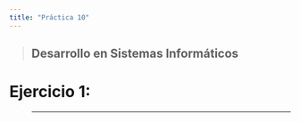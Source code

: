 ```yaml
---
title: "Práctica 10"
---
```


> Desarrollo en Sistemas Informáticos
> ------
# Ejercicio 1:
>-----------------------
